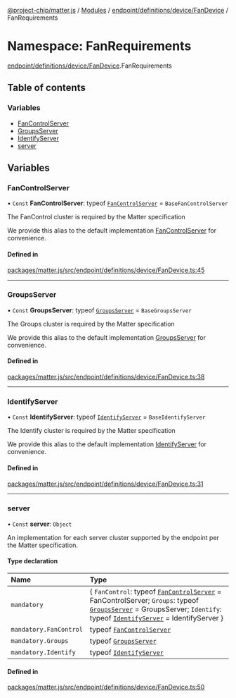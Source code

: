 [@project-chip/matter.js](../README.md) / [Modules](../modules.md) / [endpoint/definitions/device/FanDevice](endpoint_definitions_device_FanDevice.md) / FanRequirements

# Namespace: FanRequirements

[endpoint/definitions/device/FanDevice](endpoint_definitions_device_FanDevice.md).FanRequirements

## Table of contents

### Variables

- [FanControlServer](endpoint_definitions_device_FanDevice.FanRequirements.md#fancontrolserver)
- [GroupsServer](endpoint_definitions_device_FanDevice.FanRequirements.md#groupsserver)
- [IdentifyServer](endpoint_definitions_device_FanDevice.FanRequirements.md#identifyserver)
- [server](endpoint_definitions_device_FanDevice.FanRequirements.md#server)

## Variables

### FanControlServer

• `Const` **FanControlServer**: typeof [`FanControlServer`](../classes/behavior_definitions_fan_control_export.FanControlServer.md) = `BaseFanControlServer`

The FanControl cluster is required by the Matter specification

We provide this alias to the default implementation [FanControlServer](endpoint_definitions_device_FanDevice.FanRequirements.md#fancontrolserver) for convenience.

#### Defined in

[packages/matter.js/src/endpoint/definitions/device/FanDevice.ts:45](https://github.com/project-chip/matter.js/blob/2d9f2165d2672864fda3496a6d0d5f93597f82c6/packages/matter.js/src/endpoint/definitions/device/FanDevice.ts#L45)

___

### GroupsServer

• `Const` **GroupsServer**: typeof [`GroupsServer`](../classes/behavior_definitions_groups_export.GroupsServer.md) = `BaseGroupsServer`

The Groups cluster is required by the Matter specification

We provide this alias to the default implementation [GroupsServer](endpoint_definitions_device_FanDevice.FanRequirements.md#groupsserver) for convenience.

#### Defined in

[packages/matter.js/src/endpoint/definitions/device/FanDevice.ts:38](https://github.com/project-chip/matter.js/blob/2d9f2165d2672864fda3496a6d0d5f93597f82c6/packages/matter.js/src/endpoint/definitions/device/FanDevice.ts#L38)

___

### IdentifyServer

• `Const` **IdentifyServer**: typeof [`IdentifyServer`](behavior_definitions_identify_export.IdentifyServer.md) = `BaseIdentifyServer`

The Identify cluster is required by the Matter specification

We provide this alias to the default implementation [IdentifyServer](endpoint_definitions_device_FanDevice.FanRequirements.md#identifyserver) for convenience.

#### Defined in

[packages/matter.js/src/endpoint/definitions/device/FanDevice.ts:31](https://github.com/project-chip/matter.js/blob/2d9f2165d2672864fda3496a6d0d5f93597f82c6/packages/matter.js/src/endpoint/definitions/device/FanDevice.ts#L31)

___

### server

• `Const` **server**: `Object`

An implementation for each server cluster supported by the endpoint per the Matter specification.

#### Type declaration

| Name | Type |
| :------ | :------ |
| `mandatory` | \{ `FanControl`: typeof [`FanControlServer`](../classes/behavior_definitions_fan_control_export.FanControlServer.md) = FanControlServer; `Groups`: typeof [`GroupsServer`](../classes/behavior_definitions_groups_export.GroupsServer.md) = GroupsServer; `Identify`: typeof [`IdentifyServer`](behavior_definitions_identify_export.IdentifyServer.md) = IdentifyServer } |
| `mandatory.FanControl` | typeof [`FanControlServer`](../classes/behavior_definitions_fan_control_export.FanControlServer.md) |
| `mandatory.Groups` | typeof [`GroupsServer`](../classes/behavior_definitions_groups_export.GroupsServer.md) |
| `mandatory.Identify` | typeof [`IdentifyServer`](behavior_definitions_identify_export.IdentifyServer.md) |

#### Defined in

[packages/matter.js/src/endpoint/definitions/device/FanDevice.ts:50](https://github.com/project-chip/matter.js/blob/2d9f2165d2672864fda3496a6d0d5f93597f82c6/packages/matter.js/src/endpoint/definitions/device/FanDevice.ts#L50)
